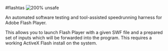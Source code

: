 #flashtas
![200% unsafe](https://img.shields.io/badge/unsafe-200%25-blue.svg)

An automated software testing and tool-assisted speedrunning harness for Adobe Flash Player.

This allows you to launch Flash Player with a given SWF file and a prepared set of inputs which will be forwarded into the program. This requires a working ActiveX Flash install on the system.